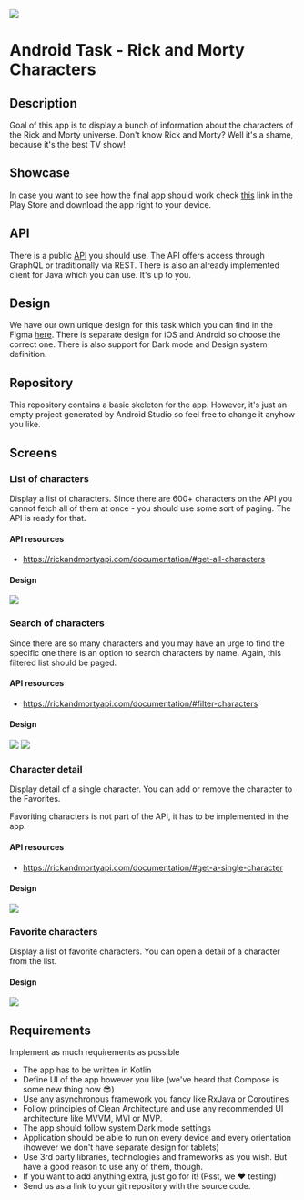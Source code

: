 ![](./images/hero.png)

# Android Task - Rick and Morty Characters

## Description

Goal of this app is to display a bunch of information about the characters of the Rick and Morty universe. Don't know Rick and Morty? Well it's a
shame, because it's the best TV show!

## Showcase
In case you want to see how the final app should work check [this](https://play.google.com/store/apps/details?id=cz.ackee.rickmortyshowcase) link in the Play Store and download the app right to your device.

## API

There is a public [API](https://rickandmortyapi.com/documentation) you should use. The API offers access through GraphQL or traditionally via REST.
There is also an already implemented client for Java which you can use. It's up to you.

## Design

We have our own unique design for this task which you can find in the
Figma [here](https://www.figma.com/file/0w76BZ8TviO2TQF84574Et/Rick-and-Morty-Test-Task-Design?node-id=0%3A360). There is separate design for iOS and
Android so choose the correct one. There is also support for Dark mode and Design system definition.

## Repository

This repository contains a basic skeleton for the app. However, it's just an empty project generated by Android Studio so feel free to change it
anyhow you like.

## Screens

### List of characters

Display a list of characters. Since there are 600+ characters on the API you cannot fetch all of them at once - you should use some sort of paging.
The API is ready for that.

#### API resources

- https://rickandmortyapi.com/documentation/#get-all-characters

#### Design

![](./images/screen1.png)

### Search of characters

Since there are so many characters and you may have an urge to find the specific one there is an option to search characters by name. Again, this
filtered list should be paged.

#### API resources
- https://rickandmortyapi.com/documentation/#filter-characters

#### Design
![](./images/screen2.png)
![](./images/screen3.png)

### Character detail 
Display detail of a single character. You can add or remove the character to the Favorites.

Favoriting characters is not part of the API, it has to be implemented in the app.

#### API resources
- https://rickandmortyapi.com/documentation/#get-a-single-character

#### Design
![](./images/screen5.png)

### Favorite characters

Display a list of favorite characters. You can open a detail of a character from the list. 

#### Design
![](./images/screen4.png)

## Requirements

Implement as much requirements as possible 

- The app has to be written in Kotlin
- Define UI of the app however you like (we've heard that Compose is some new thing now 😎)
- Use any asynchronous framework you fancy like RxJava or Coroutines
- Follow principles of Clean Architecture and use any recommended UI architecture like MVVM, MVI or MVP.
- The app should follow system Dark mode settings
- Application should be able to run on every device and every orientation (however we don't have separate design for tablets)
- Use 3rd party libraries, technologies and frameworks as you wish. But have a good reason to use any of them, though.
- If you want to add anything extra, just go for it! (Psst, we ❤️ testing)
- Send us as a link to your git repository with the source code.

